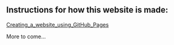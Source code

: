 ## Instructions for how this website is made:
[Creating_a_website_using_GitHub_Pages](https://rpclancy.github.io/projects/Creating_a_website_using_GitHub_Pages)

More to come...
